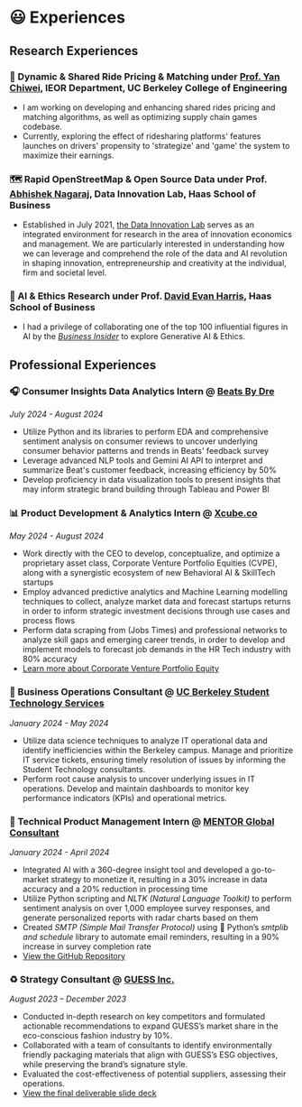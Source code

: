 😃 Experiences
==============

## Research Experiences

### 🚕 Dynamic & Shared Ride Pricing & Matching under [Prof. Yan Chiwei](https://kennywong524.github.io/kennywong.github.io//#:~:text=working%20with%20Professor-,Chiwei%20Yan,-at%20the%20Department), IEOR Department, UC Berkeley College of Engineering
- I am working on developing and enhancing shared rides pricing and matching algorithms, as well as optimizing supply chain games codebase.
- Currently, exploring the effect of ridesharing platforms' features launches on drivers' propensity to 'strategize' and 'game' the system to maximize their earnings.

### 🗺️ Rapid OpenStreetMap & Open Source Data under Prof. [Abhishek Nagaraj](https://haas.berkeley.edu/faculty/nagaraj-abhishek/), Data Innovation Lab, Haas School of Business
- Established in July 2021, [the Data Innovation Lab](https://www.abhishekn.com/about-lab) serves as an integrated environment for research in the area of innovation economics and management. We are particularly interested in understanding how we can leverage and comprehend the role of the data and AI revolution in shaping innovation, entrepreneurship and creativity at the individual, firm and societal level.

### 🤖 AI & Ethics Research under Prof. [David Evan Harris](https://haas.berkeley.edu/faculty/harris-david/), Haas School of Business
- I  had a privilege of collaborating one of the top 100 influential figures in AI by the [*Business Insider*](https://www.businessinsider.com/the-ai-100-2023-the-people-who-make-ai-intelligent-2023-10) to explore Generative AI & Ethics.

## Professional Experiences

### 🎧 Consumer Insights Data Analytics Intern @ [Beats By Dre](https://www.beatsbydre.com/us)
*July 2024 - August 2024*
- Utilize Python and its libraries to perform EDA and comprehensive sentiment analysis on consumer reviews to uncover underlying consumer behavior patterns and trends in Beats' feedback survey
- Leverage advanced NLP tools and Gemini AI API to interpret and summarize Beat's customer feedback, increasing efficiency by 50%
- Develop proficiency in data visualization tools to present insights that may inform strategic brand building through Tableau and Power BI

### 📊 Product Development & Analytics Intern @ [Xcube.co](https://www.xcube.co/)
*May 2024 - August 2024*
- Work directly with the CEO to develop, conceptualize, and optimize a proprietary asset class, Corporate Venture Portfolio Equities (CVPE), along with a synergistic ecosystem of new Behavioral AI & SkillTech startups
- Employ advanced predictive analytics and Machine Learning modelling techniques to collect, analyze market data and forecast startups returns in order to inform strategic investment decisions through use cases and process flows
- Perform data scraping from (Jobs Times) and professional networks to analyze skill gaps and emerging career trends, in order to develop and implement models to forecast job demands in the HR Tech industry with 80% accuracy
- [Learn more about Corporate Venture Portfolio Equity](https://e27.co/how-xcubes-cvpe-initiative-transforms-venture-capital-in-startups-20240509/)

### 👔 Business Operations Consultant @ [UC Berkeley Student Technology Services](https://studenttech.berkeley.edu/home)
*January 2024 - May 2024*
- Utilize data science techniques to analyze IT operational data and identify inefficiencies within the Berkeley campus. Manage and prioritize IT service tickets, ensuring timely resolution of issues by informing the Student Technology consultants.
- Perform root cause analysis to uncover underlying issues in IT operations. Develop and maintain dashboards to monitor key performance indicators (KPIs) and operational metrics.

### 📧 Technical Product Management Intern @ [MENTOR Global Consultant](https://mentor-gc.com/us)
*January 2024 - April 2024*
- Integrated AI with a 360-degree insight tool and developed a go-to-market strategy to monetize it, resulting in a 30% increase in data accuracy and a 20% reduction in processing time
- Utilize Python scripting and *NLTK (Natural Language Toolkit)* to perform sentiment analysis on over 1,000 employee survey responses, and generate personalized ​​reports with radar charts based on them
- Created *SMTP (Simple Mail Transfer Protocol)* using 🐍 Python’s *smtplib and schedule* library to automate email reminders, resulting in a 90% increase in survey completion rate
- [View the GitHub Repository](https://github.com/kennywong524/Sentiment-Analysis-Radar-chart-demo-for-MENTOR/blob/main/Demo_real_time_insights.ipynb)

### ♻️ Strategy Consultant @ [GUESS Inc.](https://www.guess.com/us/en/home/) 
*August 2023 – December 2023*
- Conducted in-depth research on key competitors and formulated actionable recommendations to expand GUESS’s market share in the eco-conscious fashion industry by 10%.
- Collaborated with a team of consultants to identify environmentally friendly packaging materials that align with GUESS’s ESG objectives, while preserving the brand’s signature style.
- Evaluated the cost-effectiveness of potential suppliers, assessing their operations.
- [View the final deliverable slide deck](https://docs.google.com/presentation/d/1RkGaC7-xfkSB-OmUzEJ2XkSNOmSI_JbyIKwPWZ0dF0k/edit?usp=sharing)



